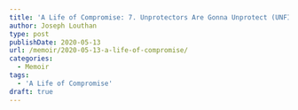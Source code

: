 ```yaml
---
title: 'A Life of Compromise: 7. Unprotectors Are Gonna Unprotect (UNFINISHED)'
author: Joseph Louthan
type: post
publishDate: 2020-05-13
url: /memoir/2020-05-13-a-life-of-compromise/
categories:
  - Memoir
tags:
  - 'A Life of Compromise'
draft: true
---
```

